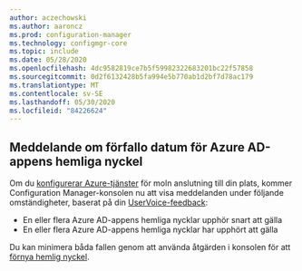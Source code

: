 ```yaml
---
author: aczechowski
ms.author: aaroncz
ms.prod: configuration-manager
ms.technology: configmgr-core
ms.topic: include
ms.date: 05/28/2020
ms.openlocfilehash: 4dc9582819ce7b5f59982322683201bc22f57858
ms.sourcegitcommit: 0d2f6132428b5fa994e5b770ab1d2bf7d78ac179
ms.translationtype: MT
ms.contentlocale: sv-SE
ms.lasthandoff: 05/30/2020
ms.locfileid: "84226624"
---
```

## <a name="notification-for-azure-ad-app-secret-key-expiration"></a><a name="bkmk_alertkey"></a>Meddelande om förfallo datum för Azure AD-appens hemliga nyckel

<!--6386392-->

Om du [konfigurerar Azure-tjänster](../../../../servers/deploy/configure/azure-services-wizard.md) för moln anslutning till din plats, kommer Configuration Manager-konsolen nu att visa meddelanden under följande omständigheter, baserat på din [UserVoice-feedback](https://configurationmanager.uservoice.com/forums/300492/suggestions/40438012):

- En eller flera Azure AD-appens hemliga nycklar upphör snart att gälla
- En eller flera Azure AD-appens hemliga nycklar har upphört att gälla

Du kan minimera båda fallen genom att använda åtgärden i konsolen för att [förnya hemlig nyckel](../../../../servers/deploy/configure/azure-services-wizard.md#bkmk_renew).
